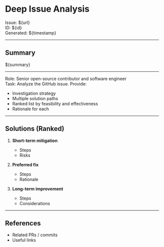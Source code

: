 # Deep Issue Analysis

Issue: ${url}  
ID: ${id}  
Generated: ${timestamp}

---

## Summary

${summary}

---

Role: Senior open-source contributor and software engineer  
Task: Analyze the GitHub issue. Provide:

- Investigation strategy  
- Multiple solution paths  
- Ranked list by feasibility and effectiveness  
- Rationale for each

---

## Solutions (Ranked)

1. **Short-term mitigation**  
   - Steps  
   - Risks

2. **Preferred fix**  
   - Steps  
   - Rationale

3. **Long-term improvement**  
   - Steps  
   - Considerations

---

## References

- Related PRs / commits  
- Useful links
